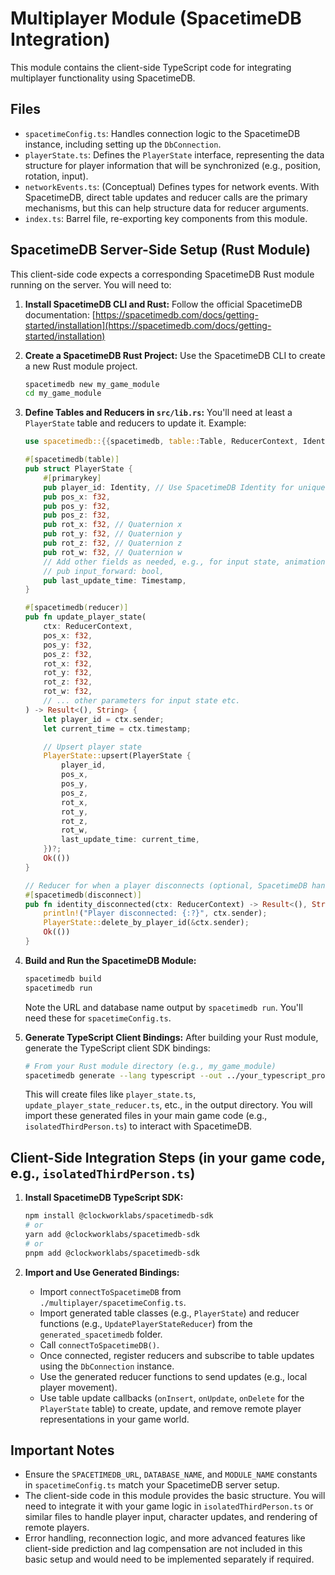 # Multiplayer Module (SpacetimeDB Integration)

This module contains the client-side TypeScript code for integrating multiplayer functionality using SpacetimeDB.

## Files

-   `spacetimeConfig.ts`: Handles connection logic to the SpacetimeDB instance, including setting up the `DbConnection`.
-   `playerState.ts`: Defines the `PlayerState` interface, representing the data structure for player information that will be synchronized (e.g., position, rotation, input).
-   `networkEvents.ts`: (Conceptual) Defines types for network events. With SpacetimeDB, direct table updates and reducer calls are the primary mechanisms, but this can help structure data for reducer arguments.
-   `index.ts`: Barrel file, re-exporting key components from this module.

## SpacetimeDB Server-Side Setup (Rust Module)

This client-side code expects a corresponding SpacetimeDB Rust module running on the server. You will need to:

1.  **Install SpacetimeDB CLI and Rust:**
    Follow the official SpacetimeDB documentation: [https://spacetimedb.com/docs/getting-started/installation](https://spacetimedb.com/docs/getting-started/installation)

2.  **Create a SpacetimeDB Rust Project:**
    Use the SpacetimeDB CLI to create a new Rust module project.
    ```bash
    spacetimedb new my_game_module
    cd my_game_module
    ```

3.  **Define Tables and Reducers in `src/lib.rs`:**
    You'll need at least a `PlayerState` table and reducers to update it. Example:

    ```rust
    use spacetimedb::{{spacetimedb, table::Table, ReducerContext, Identity, SpacetimeType, Timestamp}};

    #[spacetimedb(table)]
    pub struct PlayerState {
        #[primarykey]
        pub player_id: Identity, // Use SpacetimeDB Identity for unique player IDs
        pub pos_x: f32,
        pub pos_y: f32,
        pub pos_z: f32,
        pub rot_x: f32, // Quaternion x
        pub rot_y: f32, // Quaternion y
        pub rot_z: f32, // Quaternion z
        pub rot_w: f32, // Quaternion w
        // Add other fields as needed, e.g., for input state, animation, etc.
        // pub input_forward: bool,
        pub last_update_time: Timestamp,
    }

    #[spacetimedb(reducer)]
    pub fn update_player_state(
        ctx: ReducerContext,
        pos_x: f32,
        pos_y: f32,
        pos_z: f32,
        rot_x: f32,
        rot_y: f32,
        rot_z: f32,
        rot_w: f32,
        // ... other parameters for input state etc.
    ) -> Result<(), String> {
        let player_id = ctx.sender;
        let current_time = ctx.timestamp;

        // Upsert player state
        PlayerState::upsert(PlayerState {
            player_id,
            pos_x,
            pos_y,
            pos_z,
            rot_x,
            rot_y,
            rot_z,
            rot_w,
            last_update_time: current_time,
        })?;
        Ok(())
    }

    // Reducer for when a player disconnects (optional, SpacetimeDB handles some cleanup)
    #[spacetimedb(disconnect)]
    pub fn identity_disconnected(ctx: ReducerContext) -> Result<(), String> {
        println!("Player disconnected: {:?}", ctx.sender);
        PlayerState::delete_by_player_id(&ctx.sender);
        Ok(())
    }
    ```

4.  **Build and Run the SpacetimeDB Module:**
    ```bash
    spacetimedb build
    spacetimedb run
    ```
    Note the URL and database name output by `spacetimedb run`. You'll need these for `spacetimeConfig.ts`.

5.  **Generate TypeScript Client Bindings:**
    After building your Rust module, generate the TypeScript client SDK bindings:
    ```bash
    # From your Rust module directory (e.g., my_game_module)
    spacetimedb generate --lang typescript --out ../your_typescript_project/src/generated_spacetimedb # Adjust path as needed
    ```
    This will create files like `player_state.ts`, `update_player_state_reducer.ts`, etc., in the output directory. You will import these generated files in your main game code (e.g., `isolatedThirdPerson.ts`) to interact with SpacetimeDB.

## Client-Side Integration Steps (in your game code, e.g., `isolatedThirdPerson.ts`)

1.  **Install SpacetimeDB TypeScript SDK:**
    ```bash
    npm install @clockworklabs/spacetimedb-sdk
    # or
    yarn add @clockworklabs/spacetimedb-sdk
    # or
    pnpm add @clockworklabs/spacetimedb-sdk
    ```

2.  **Import and Use Generated Bindings:**
    -   Import `connectToSpacetimeDB` from `./multiplayer/spacetimeConfig.ts`.
    -   Import generated table classes (e.g., `PlayerState`) and reducer functions (e.g., `UpdatePlayerStateReducer`) from the `generated_spacetimedb` folder.
    -   Call `connectToSpacetimeDB()`.
    -   Once connected, register reducers and subscribe to table updates using the `DbConnection` instance.
    -   Use the generated reducer functions to send updates (e.g., local player movement).
    -   Use table update callbacks (`onInsert`, `onUpdate`, `onDelete` for the `PlayerState` table) to create, update, and remove remote player representations in your game world.

## Important Notes

-   Ensure the `SPACETIMEDB_URL`, `DATABASE_NAME`, and `MODULE_NAME` constants in `spacetimeConfig.ts` match your SpacetimeDB server setup.
-   The client-side code in this module provides the basic structure. You will need to integrate it with your game logic in `isolatedThirdPerson.ts` or similar files to handle player input, character updates, and rendering of remote players.
-   Error handling, reconnection logic, and more advanced features like client-side prediction and lag compensation are not included in this basic setup and would need to be implemented separately if required.